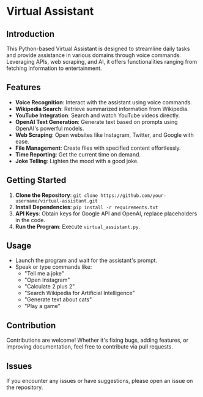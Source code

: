 # Virtual Assistant

## Introduction
This Python-based Virtual Assistant is designed to streamline daily tasks and provide assistance in various domains through voice commands. Leveraging APIs, web scraping, and AI, it offers functionalities ranging from fetching information to entertainment.

## Features
- **Voice Recognition**: Interact with the assistant using voice commands.
- **Wikipedia Search**: Retrieve summarized information from Wikipedia.
- **YouTube Integration**: Search and watch YouTube videos directly.
- **OpenAI Text Generation**: Generate text based on prompts using OpenAI's powerful models.
- **Web Scraping**: Open websites like Instagram, Twitter, and Google with ease.
- **File Management**: Create files with specified content effortlessly.
- **Time Reporting**: Get the current time on demand.
- **Joke Telling**: Lighten the mood with a good joke.

## Getting Started
1. **Clone the Repository**: `git clone https://github.com/your-username/virtual-assistant.git`
2. **Install Dependencies**: `pip install -r requirements.txt`
3. **API Keys**: Obtain keys for Google API and OpenAI, replace placeholders in the code.
4. **Run the Program**: Execute `virtual_assistant.py`.

## Usage
- Launch the program and wait for the assistant's prompt.
- Speak or type commands like:
  - "Tell me a joke"
  - "Open Instagram"
  - "Calculate 2 plus 2"
  - "Search Wikipedia for Artificial Intelligence"
  - "Generate text about cats"
  - "Play a game"

## Contribution
Contributions are welcome! Whether it's fixing bugs, adding features, or improving documentation, feel free to contribute via pull requests.

## Issues
If you encounter any issues or have suggestions, please open an issue on the repository.
